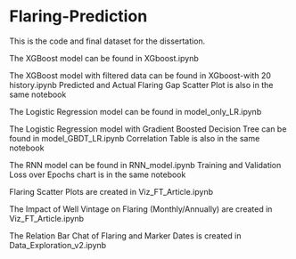 # Flaring-Prediction
This is the code and final dataset for the dissertation.

The XGBoost model can be found in XGboost.ipynb

The XGBoost model with filtered data can be found in XGboost-with 20 history.ipynb
Predicted and Actual Flaring Gap Scatter Plot is also in the same notebook

The Logistic Regression model can be found in model_only_LR.ipynb

The Logistic Regression model with Gradient Boosted Decision Tree can be found in model_GBDT_LR.ipynb
Correlation Table is also in the same notebook

The RNN model can be found in RNN_model.ipynb
Training and Validation Loss over Epochs chart is in the same notebook


Flaring Scatter Plots are created in Viz_FT_Article.ipynb

The Impact of Well Vintage on Flaring (Monthly/Annually) are created in  Viz_FT_Article.ipynb

The Relation Bar Chat of Flaring and Marker Dates is created in Data_Exploration_v2.ipynb
